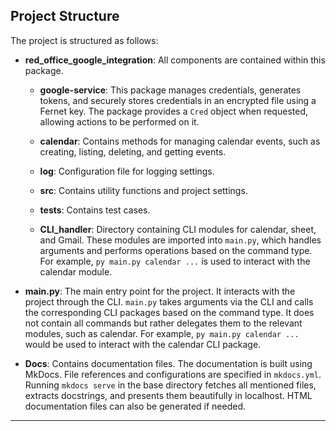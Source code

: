 
## Project Structure

The project is structured as follows:

- **red_office_google_integration**: All components are contained within this package.

  - **google-service**: This package manages credentials, generates tokens, and securely stores credentials in an encrypted file using a Fernet key. The package provides a `Cred` object when requested, allowing actions to be performed on it.

  - **calendar**: Contains methods for managing calendar events, such as creating, listing, deleting, and getting events.

  - **log**: Configuration file for logging settings.

  - **src**: Contains utility functions and project settings.

  - **tests**: Contains test cases.

  - **CLI_handler**: Directory containing CLI modules for calendar, sheet, and Gmail. These modules are imported into `main.py`, which handles arguments and performs operations based on the command type. For example, `py main.py calendar ...` is used to interact with the calendar module.

- **main.py**: The main entry point for the project. It interacts with the project through the CLI. `main.py` takes arguments via the CLI and calls the corresponding CLI packages based on the command type. It does not contain all commands but rather delegates them to the relevant modules, such as calendar. For example, `py main.py calendar ...` would be used to interact with the calendar CLI package.

- **Docs**: Contains documentation files. The documentation is built using MkDocs. File references and configurations are specified in `mkdocs.yml`. Running `mkdocs serve` in the base directory fetches all mentioned files, extracts docstrings, and presents them beautifully in localhost. HTML documentation files can also be generated if needed.

---
